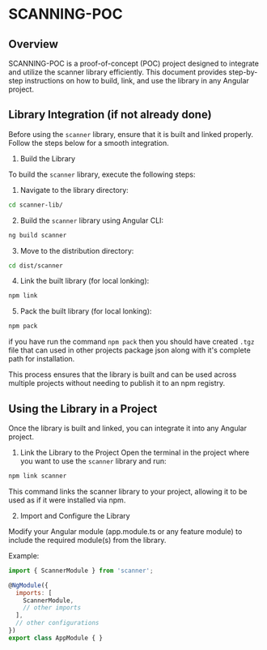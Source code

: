 # SCANNING-POC

## Overview

SCANNING-POC is a proof-of-concept (POC) project designed to integrate and utilize the scanner library efficiently. This document provides step-by-step instructions on how to build, link, and use the library in any Angular project.


## Library Integration (if not already done)

Before using the `scanner` library, ensure that it is built and linked properly. Follow the steps below for a smooth integration.

1. Build the Library

To build the `scanner` library, execute the following steps:

1. Navigate to the library directory:
```bash
cd scanner-lib/
```

2. Build the `scanner` library using Angular CLI:
```bash
ng build scanner
```

3. Move to the distribution directory:
```bash
cd dist/scanner
```

4. Link the built library (for local lonking):
```bash
npm link
```

5. Pack the built library (for local lonking):
```bash
npm pack
```
if you have run the command `npm pack` then you should have created `.tgz` file that can used in other projects package json along with it's complete path for installation.

This process ensures that the library is built and can be used across multiple projects without needing to publish it to an npm registry.


## Using the Library in a Project

Once the library is built and linked, you can integrate it into any Angular project.

1. Link the Library to the Project
Open the terminal in the project where you want to use the `scanner` library and run:

```bash
npm link scanner
```
This command links the scanner library to your project, allowing it to be used as if it were installed via npm.


2. Import and Configure the Library

Modify your Angular module (app.module.ts or any feature module) to include the required module(s) from the library.

Example:

```js
import { ScannerModule } from 'scanner';

@NgModule({
  imports: [
    ScannerModule,
    // other imports
  ],
  // other configurations
})
export class AppModule { }
```